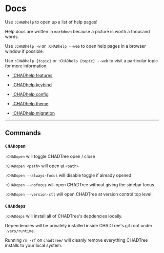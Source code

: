 # Docs

Use `:CHADhelp` to open up a list of help pages!

Help docs are written in `markdown` because a picture is worth a thousand words.

Use `:CHADhelp -w` or `:CHADhelp --web` to open help pages in a browser window if possible.

Use `:CHADhelp {topic}` or `:CHADhelp {topic} --web` to visit a particular topic for more information

- [:CHADhelp features](https://github.com/ms-jpq/chadtree/tree/chad/docs/FEATURES.md)

- [:CHADhelp keybind](https://github.com/ms-jpq/chadtree/tree/chad/docs/KEYBIND.md)

- [:CHADhelp config](https://github.com/ms-jpq/chadtree/tree/chad/docs/CONFIGURATION.md)

- [:CHADhelp theme](https://github.com/ms-jpq/chadtree/tree/chad/docs/THEME.md)

- [:CHADhelp migration](https://github.com/ms-jpq/chadtree/tree/chad/docs/MIGRATION.md)

---

## Commands

### `CHADopen`

`:CHADopen` will toggle CHADTree open / close

`:CHADopen <path>` will open at `<path>`

`:CHADopen --always-focus` will disable toggle if already opened

`:CHADopen --nofocus` will open CHADTree without giving the sidebar focus

`:CHADopen --version-ctl` will open CHADTree at version control top level.

### `CHADdeps`

`:CHADdeps` will install all of CHADTree's depdencies locally.

Dependencies will be privately installed inside CHADTree's git root under `.vars/runtime`.

Running `rm -rf` on `chadtree/` will cleanly remove everything CHADTree installs to your local system.
